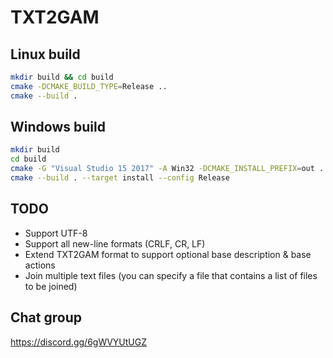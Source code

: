 # TXT2GAM

## Linux build

```bash
mkdir build && cd build
cmake -DCMAKE_BUILD_TYPE=Release ..
cmake --build .
```

## Windows build

```bash
mkdir build
cd build
cmake -G "Visual Studio 15 2017" -A Win32 -DCMAKE_INSTALL_PREFIX=out ..
cmake --build . --target install --config Release
```

## TODO

* Support UTF-8
* Support all new-line formats (CRLF, CR, LF)
* Extend TXT2GAM format to support optional base description & base actions
* Join multiple text files (you can specify a file that contains a list of files to be joined)

## Chat group

https://discord.gg/6gWVYUtUGZ
